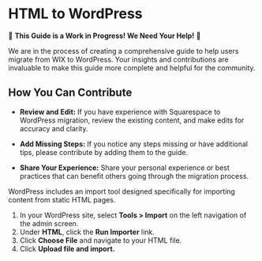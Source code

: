 # HTML to WordPress

🚧 **This Guide is a Work in Progress! We Need Your Help!** 🚧

We are in the process of creating a comprehensive guide to help users migrate from WIX to WordPress. Your insights and contributions are invaluable to make this guide more complete and helpful for the community.

## How You Can Contribute

- **Review and Edit:** If you have experience with Squarespace to WordPress migration, review the existing content, and make edits for accuracy and clarity.

- **Add Missing Steps:** If you notice any steps missing or have additional tips, please contribute by adding them to the guide.

- **Share Your Experience:** Share your personal experience or best practices that can benefit others going through the migration process.

WordPress includes an import tool designed specifically for importing content from static HTML pages.

1. In your WordPress site, select **Tools > Import** on the left navigation of the admin screen.
1. Under **HTML**, click the **Run Importer** link.
1. Click **Choose File** and navigate to your HTML file.
1. Click **Upload file and import.**
